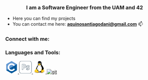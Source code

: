 <link rel="stylesheet" href="https://cdnjs.cloudflare.com/ajax/libs/font-awesome/6.0.0/css/all.min.css" integrity="sha512-QhLlLUxVa7yA6CfoSlHgemZyUwPGPsQhMOP3OVfaVZMB7VPS1InCvBE5etC+mk9iXzXMME6tb3a1yR7lmeIoYg==" crossorigin="anonymous" referrerpolicy="no-referrer" />

<h3 align="center">I am a Software Engineer from the UAM and 42</h3>

- Here you can find my projects
- You can contact me here: **aquinosantiagodani@gmail.com** 📫

<h3 align="left">Connect with me:</h3>


<h3 align="left">Languages and Tools:</h3>
<p align="left">
<a href="https://www.cprogramming.com/" target="_blank" rel="noreferrer"> <img src="https://raw.githubusercontent.com/devicons/devicon/master/icons/c/c-original.svg" alt="c" width="40" height="40"/> </a>
<a href="https://www.photoshop.com/en" target="_blank" rel="noreferrer"> <img src="https://raw.githubusercontent.com/devicons/devicon/master/icons/photoshop/photoshop-line.svg" alt="photoshop" width="40" height="40"/> </a>
<a href="https://www.linux.org/" target="_blank" rel="noreferrer"> <img src="https://raw.githubusercontent.com/devicons/devicon/master/icons/linux/linux-original.svg" alt="linux" width="40" height="40"/> </a>
<a href="https://git-scm.com/" target="_blank" rel="noreferrer"> <img src="https://www.vectorlogo.zone/logos/git-scm/git-scm-icon.svg" alt="git" width="40" height="40"/> </a>
<a href="enlace-a-tu-sql" target="_blank" rel="noreferrer">
  <i class="fab fa-database" style="font-size: 40px;"></i>
</a>
</p>
